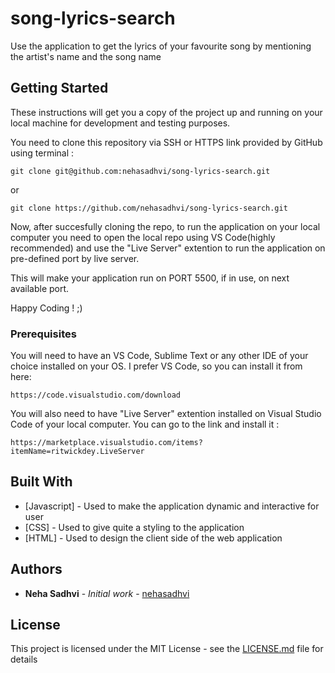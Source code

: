 # song-lyrics-search
Use the application to get the lyrics of your favourite song by mentioning the artist's name and the song name

## Getting Started

These instructions will get you a copy of the project up and running on your local machine for development and testing purposes. 

You need to clone this repository via SSH or HTTPS link provided by GitHub using terminal :
```
git clone git@github.com:nehasadhvi/song-lyrics-search.git
```
or
```
git clone https://github.com/nehasadhvi/song-lyrics-search.git
```

Now, after succesfully cloning the repo, to run the application on your local computer you need to open the local repo using VS Code(highly recommended) and use the "Live Server" extention to run the application on pre-defined port by live server.

This will make your application run on PORT 5500, if in use, on next available port.

Happy Coding ! ;)

### Prerequisites

You will need to have an VS Code, Sublime Text or any other IDE of your choice installed on your OS. I prefer VS Code, so you can install it from here:
```
https://code.visualstudio.com/download
```

You will also need to have "Live Server" extention installed on Visual Studio Code of your local computer. You can go to the link and install it : 
```
https://marketplace.visualstudio.com/items?itemName=ritwickdey.LiveServer
```

## Built With

* [Javascript] - Used to make the application dynamic and interactive for user
* [CSS] - Used to give quite a styling to the application
* [HTML] - Used to design the client side of the web application

## Authors

* **Neha Sadhvi** - *Initial work* - [nehasadhvi](https://github.com/nehasadhvi)

## License

This project is licensed under the MIT License - see the [LICENSE.md](LICENSE.md) file for details


